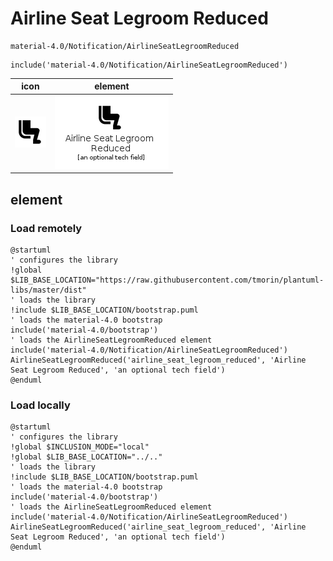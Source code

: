 # Airline Seat Legroom Reduced

```text
material-4.0/Notification/AirlineSeatLegroomReduced
```

```text
include('material-4.0/Notification/AirlineSeatLegroomReduced')
```

|icon|element|
|---|---|
|![](AirlineSeatLegroomReduced.png)|![](AirlineSeatLegroomReduced.element.png)|



## element
### Load remotely
```plantuml
@startuml
' configures the library
!global $LIB_BASE_LOCATION="https://raw.githubusercontent.com/tmorin/plantuml-libs/master/dist"
' loads the library
!include $LIB_BASE_LOCATION/bootstrap.puml
' loads the material-4.0 bootstrap
include('material-4.0/bootstrap')
' loads the AirlineSeatLegroomReduced element
include('material-4.0/Notification/AirlineSeatLegroomReduced')
AirlineSeatLegroomReduced('airline_seat_legroom_reduced', 'Airline Seat Legroom Reduced', 'an optional tech field')
@enduml
```
### Load locally
```plantuml
@startuml
' configures the library
!global $INCLUSION_MODE="local"
!global $LIB_BASE_LOCATION="../.."
' loads the library
!include $LIB_BASE_LOCATION/bootstrap.puml
' loads the material-4.0 bootstrap
include('material-4.0/bootstrap')
' loads the AirlineSeatLegroomReduced element
include('material-4.0/Notification/AirlineSeatLegroomReduced')
AirlineSeatLegroomReduced('airline_seat_legroom_reduced', 'Airline Seat Legroom Reduced', 'an optional tech field')
@enduml
```

